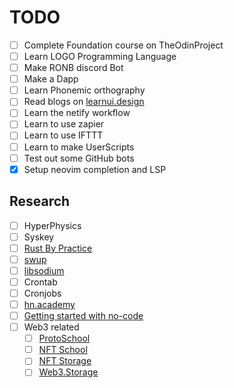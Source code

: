 # TODO

- [ ] Complete Foundation course on TheOdinProject
- [ ] Learn LOGO Programming Language
- [ ] Make RONB discord Bot
- [ ] Make a Dapp
- [ ] Learn Phonemic orthography
- [ ] Read blogs on [learnui.design](https://learnui.design/blog)
- [ ] Learn the netify workflow
- [ ] Learn to use zapier
- [ ] Learn to use IFTTT
- [ ] Learn to make UserScripts
- [ ] Test out some GitHub bots
- [x] Setup neovim completion and LSP
 
 ## Research
 
 - [ ] HyperPhysics
 - [ ] Syskey
 - [ ] [Rust By Practice](https://github.com/sunface/rust-by-practice)
 - [ ] [swup](https://github.com/swup/swup)
 - [ ] [libsodium](https://github.com/jedisct1/libsodium)
 - [ ] Crontab
 - [ ] Cronjobs
 - [ ] [hn.academy](https://yahnd.com/academy/)
 - [ ] [Getting started with no-code](https://makerpad.zapier.com/getting-started-with-no-code)
 - [ ] Web3 related
    - [ ] [ProtoSchool](https://proto.school/)
    - [ ] [NFT School](https://nftschool.dev/)
    - [ ] [NFT Storage](https://nft.storage/)
    - [ ] [Web3.Storage](https://web3.storage/)
